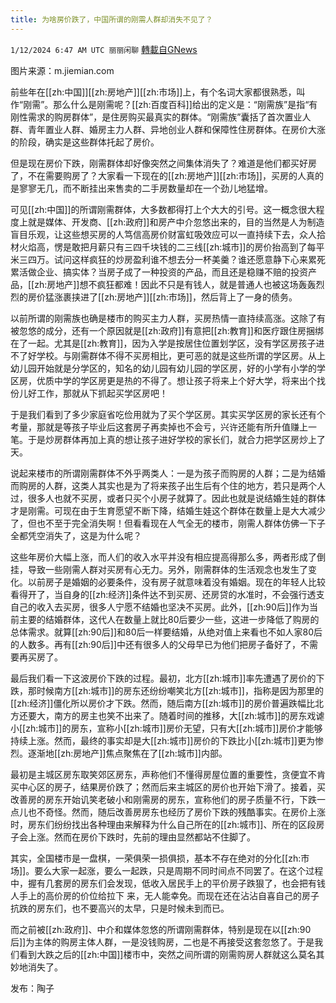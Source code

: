 ```yaml
---
title: 为啥房价跌了，中国所谓的刚需人群却消失不见了？
---
```

`1/12/2024 6:47 AM UTC 丽丽闲聊` [轉載自GNews](https://gnews.org/articles/2211414)

图片来源：m.jiemian.com

前些年在[[zh:中国]][[zh:房地产]][[zh:市场]]上，有个名词大家都很熟悉，叫作“刚需”。那么什么是刚需呢？[[zh:百度百科]]给出的定义是：“刚需族”是指“有刚性需求的购房群体”，是住房购买最真实的群体。“刚需族”囊括了首次置业人群、青年置业人群、婚房主力人群、异地创业人群和保障性住房群体。在房价大涨的阶段，确实是这些群体托起了房价。

但是现在房价下跌，刚需群体却好像突然之间集体消失了？难道是他们都买好房了，不在需要购房了？大家看一下现在的[[zh:房地产]][[zh:市场]]，买房的人真的是寥寥无几，而不断挂出来售卖的二手房数量却在一个劲儿地猛增。

可见[[zh:中国]]的所谓刚需群体，大多数都得打上个大大的引号。这一概念很大程度上就是媒体、开发商、[[zh:政府]]和房产中介忽悠出来的，目的当然是人为制造盲目乐观，让这些想买房的人笃信高房价财富虹吸效应可以一直持续下去，众人拾材火焰高，愣是敢把月薪只有三四千块钱的二三线[[zh:城市]]的房价抬高到了每平米三四万。试问这样疯狂的炒房盈利谁不想去分一杯美羹？谁还愿意静下心来累死累活做企业、搞实体？当房子成了一种投资的产品，而且还是稳赚不赔的投资产品，[[zh:房地产]]想不疯狂都难！因此不只是有钱人，就是普通人也被这场轰轰烈烈的房价猛涨裹挟进了[[zh:房地产]][[zh:市场]]，然后背上了一身的债务。

以前所谓的刚需族也确是楼市的购买主力人群，买房热情一直持续高涨。这除了有被忽悠的成分，还有一个原因就是[[zh:政府]]有意把[[zh:教育]]和医疗跟住房捆绑在了一起。尤其是[[zh:教育]]，因为入学是按居住位置划学区，没有学区房孩子进不了好学校。与刚需群体不得不买房相比，更可恶的就是这些所谓的学区房。从上幼儿园开始就是分学区的，知名的幼儿园有幼儿园的学区房，好的小学有小学的学区房，优质中学的学区房更是热的不得了。想让孩子将来上个好大学，将来出个找份儿好工作，那就从下抓起买学区房吧！

于是我们看到了多少家庭省吃俭用就为了买个学区房。其实买学区房的家长还有个考量，那就是等孩子毕业后这套房子再卖掉也不会亏，兴许还能有所升值赚上一笔。于是炒房群体再加上真的想让孩子进好学校的家长们，就合力把学区房炒上了天。

说起来楼市的所谓刚需群体不外乎两类人：一是为孩子而购房的人群；二是为结婚而购房的人群，这类人其实也是为了将来孩子出生后有个住的地方，若只是两个人过，很多人也就不买房，或者只买个小房子就算了。因此也就是说结婚生娃的群体才是刚需。可现在由于生育愿望不断下降，结婚生娃这个群体在数量上是大大减少了，但也不至于完全消失啊！但看看现在人气全无的楼市，刚需人群体仿佛一下子全都凭空消失了，这是为什么呢？

这些年房价大幅上涨，而人们的收入水平并没有相应提高得那么多，两者形成了倒挂，导致一些刚需人群对买房有心无力。另外，刚需群体的生活观念也发生了变化。以前房子是婚姻的必要条件，没有房子就意味着没有婚姻。现在的年轻人比较看得开了，当自身的[[zh:经济]]条件达不到买房、还房贷的水准时，不会强行透支自己的收入去买房，很多人宁愿不结婚也坚决不买房。此外，[[zh:90后]]作为当前主要的结婚群体，这代人在数量上就比80后要少一些，这进一步降低了购房的总体需求。就算[[zh:90后]]和80后一样要结婚，从绝对值上来看也不如人家80后的人数多。再有[[zh:90后]]中还有很多人的父母早已为他们把房子备好了，不需要再买房了。

最后我们看一下这波房价下跌的过程。最初，北方[[zh:城市]]率先遭遇了房价的下跌，那时候南方[[zh:城市]]的房东还纷纷嘲笑北方[[zh:城市]]，指称是因为那里的[[zh:经济]]僵化所以房价才下跌。然而，随后南方[[zh:城市]]的房价普遍跌幅比北方还要大，南方的房主也笑不出来了。随着时间的推移，大[[zh:城市]]的房东戏谑小[[zh:城市]]的房东，宣称小[[zh:城市]]房价无望，只有大[[zh:城市]]房价才能够持续上涨。然而，最终的事实却是大[[zh:城市]]房价的下跌比小[[zh:城市]]更为惨烈。逐渐地[[zh:房地产]]焦点聚焦在了[[zh:城市]]内部。

最初是主城区房东取笑郊区房东，声称他们不懂得房屋位置的重要性，贪便宜不肯买中心区的房子，结果房价跌了；然而后来主城区的房价也开始下滑了。接着，买改善房的房东开始讥笑老破小和刚需房的房东，宣称他们的房子质量不行，下跌一点儿也不奇怪。然而，随后改善房房东也经历了房价下跌的残酷事实。在房价上涨时，房东们纷纷找出各种理由来解释为什么自己所在的[[zh:城市]]、所在的区段房子会上涨。然而在房价下跌时，先前的理由显然都站不住脚了。

其实，全国楼市是一盘棋，一荣俱荣一损俱损，基本不存在绝对的分化[[zh:市场]]。要么大家一起涨，要么一起跌，只是周期不同时间点不同罢了。在这个过程中，握有几套房的房东们会发现，低收入居民手上的平价房子跌狠了，也会把有钱人手上的高价房的价位给拉下 来，无人能幸免。而现在还在沾沾自喜自己的房子抗跌的房东们，也不要高兴的太早，只是时候未到而已。

而之前被[[zh:政府]]、中介和媒体忽悠的所谓刚需群体，特别是现在以[[zh:90后]]为主体的购房主体人群，一是没钱购房，二也是不再接受这套忽悠了。于是我们看到大跌之后的[[zh:中国]]楼市中，突然之间所谓的刚需购房人群就这么莫名其妙地消失了。

发布：陶子
